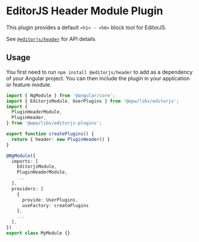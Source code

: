 # EditorJS Header Module Plugin

This plugin provides a default `<h1> - <h6>` block tool for EditorJS.

See [`@editorjs/header`](https://github.com/editor-js/header) for API details

## Usage

You first need to run `npm install @editorjs/header` to add as a dependency of your Angular project. You can then include the plugin in your application or feature module.

```ts
import { NgModule } from '@angular/core';
import { EditorjsModule, UserPlugins } from '@wpw/libs/editorjs';
import {
  PluginHeaderModule,
  PluginHeader,
} from '@wpw/libs/editorjs-plugins';

export function createPlugins() {
  return { header: new PluginHeader() }
}

@NgModule({
  imports: [
    EditorjsModule,
    PluginHeaderModule,
    ...
  ],
  providers: [
    {
      provide: UserPlugins,
      useFactory: createPlugins
    },
    ...
  ],
})
export class MyModule {}
```
